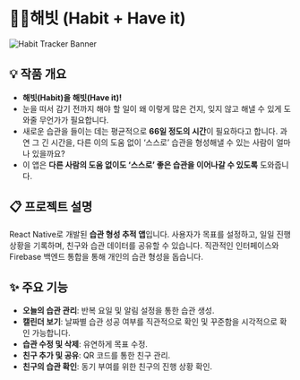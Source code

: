 # 해빗 (Habit + Have it)

![Habit Tracker Banner](https://github.com/user-attachments/assets/df2fcad6-3d7d-45c8-a439-8b3c8bc173c8)

## 💡 작품 개요
- **해빗(Habit)을 해빗(Have it)!**
- 눈을 떠서 감기 전까지 해야 할 일이 왜 이렇게 많은 건지, 잊지 않고 해낼 수 있게 도와줄 무언가가 필요합니다.
- 새로운 습관을 들이는 데는 평균적으로 **66일 정도의 시간**이 필요하다고 합니다. 과연 그 긴 시간을, 다른 이의 도움 없이 ‘스스로’ 습관을 형성해낼 수 있는 사람이 얼마나 있을까요?
- 이 앱은 **다른 사람의 도움 없이도 ‘스스로’ 좋은 습관을 이어나갈 수 있도록** 도와줍니다.


## 📋 프로젝트 설명
React Native로 개발된 **습관 형성 추적 앱**입니다. 사용자가 목표를 설정하고, 일일 진행 상황을 기록하며, 친구와 습관 데이터를 공유할 수 있습니다. 직관적인 인터페이스와 Firebase 백엔드 통합을 통해 개인의 습관 형성을 돕습니다.


## ✨ 주요 기능
- **오늘의 습관 관리**: 반복 요일 및 알림 설정을 통한 습관 생성.
- **캘린더 보기**: 날짜별 습관 성공 여부를 직관적으로 확인 및 꾸준함을 시각적으로 확인 가능합니다.
- **습관 수정 및 삭제**: 유연하게 목표 수정.
- **친구 추가 및 공유**: QR 코드를 통한 친구 관리.
- **친구의 습관 확인**: 동기 부여를 위한 친구의 진행 상황 확인.
